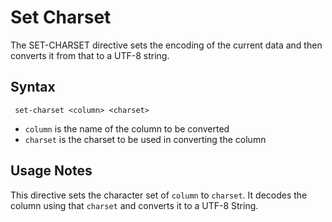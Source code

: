 # Set Charset

The SET-CHARSET directive sets the encoding of the current data and then converts it
from that to a UTF-8 string.


## Syntax
```
 set-charset <column> <charset>
```

* `column` is the name of the column to be converted
* `charset` is the charset to be used in converting the column


## Usage Notes

This directive sets the character set of `column` to `charset`. It decodes the column
using that `charset` and converts it to a UTF-8 String.

